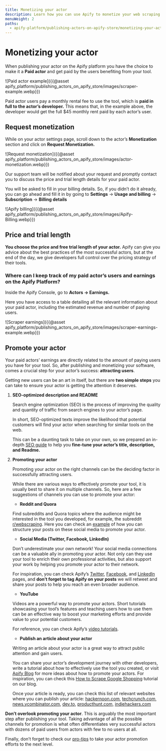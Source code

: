 ```yaml
---
title: Monetizing your actor
description: Learn how you can use Apify to monetize your web scraping and automation projects.
menuWeight: 2
paths:
  - apify-platform/publishing-actors-on-apify-store/monetizing-your-actor
---
```


# [](#monetizing-your-actor) Monetizing your actor

When publishing your actor on the Apify platform you have the choice to make it a **Paid actor** and get paid by the users benefiting from your tool.

![Paid actor example]({{@asset apify_platform/publishing_actors_on_apify_store/images/scraper-example.webp}})

Paid actor users pay a monthly rental fee to use the tool, which is **paid in full to the actor’s developer.** This means that, in the example above, the developer would get the full $45 monthly rent paid by each actor’s user.

## [](#request-monetization) Request monetization

While on your actor settings page, scroll down to the actor’s **Monetization** section and click on **Request Monetization.**

![Request monetization]({{@asset apify_platform/publishing_actors_on_apify_store/images/actor-monetization.webp}})

Our support team will be notified about your request and promptly contact you to discuss the price and trial length details for your paid actor.

You will be asked to fill in your billing details. So, if you didn’t do it already, you can go ahead and fill it in by going to **Settings** → **Usage and billing** → **Subscription** → **Billing details**

![Apify billing]({{@asset apify_platform/publishing_actors_on_apify_store/images/Apify-Billing.webp}})

## [](#price-and-trial-length) Price and trial length

**You choose the price and free trial length of your actor.** Apify can give you advice about the best practices of the most successful actors, but at the end of the day, we give developers full control over the pricing strategy of their tools.

### Where can I keep track of my paid actor’s users and earnings on the Apify Platform?

Inside the Apify Console, go to **Actors → Earnings.**

Here you have access to a table detailing all the relevant information about your paid actor, including the estimated revenue and number of paying users.

![Scraper earnings]({{@asset apify_platform/publishing_actors_on_apify_store/images/scraper-earnings-example.webp}})

## [](#promote-your-actor) Promote your actor

Your paid actors’ earnings are directly related to the amount of paying users you have for your tool. So, after publishing and monetizing your software, comes a crucial step for your actor’s success: **attracting users**.

Getting new users can be an art in itself, but there are **two simple steps** you can take to ensure your actor is getting the attention it deserves.

1. **SEO-optimized description and README**

    Search engine optimization (SEO) is the process of improving the quality and quantity of traffic from search engines to your actor’s page.

    In short, SEO-optimized texts improve the likelihood that potential customers will find your actor when searching for similar tools on the web.

    This can be a daunting task to take on your own, so we prepared an in-depth [SEO guide](https://docs.apify.com/actors/publishing/seo-and-promotion) to help you **fine-tune your actor’s title, description, and Readme.**

2. **Promoting your actor**

    Promoting your actor on the right channels can be the deciding factor in successfully attracting users.

    While there are various ways to effectively promote your tool, it is usually best to share it on multiple channels. So, here are a few suggestions of channels you can use to promote your actor:

    - **Reddit and Quora**

    Find subreddits and Quora topics where the audience might be interested in the tool you developed, for example, the subreddit [r/webscraping](https://www.reddit.com/r/webscraping/). Here you can check an [example](https://www.quora.com/How-do-you-use-TikTok-to-market-your-business/answer/Theo-Vasilis?ch=10&oid=352266072&share=42bb7fae&srid=uFNdtn&target_type=answer) of how you can structure your posts on these social media to promote your actor.

    - **Social Media (Twitter, Facebook, LinkedIn)**

    Don’t underestimate your own network! Your social media connections can be a valuable ally in promoting your actor. Not only can they use your tool to enrich their own professional activities, but also support your work by helping you promote your actor to their network.

    For inspiration, you can check Apify’s [Twitter](https://twitter.com/apify), [Facebook](https://www.facebook.com/apifytech/), and [LinkedIn](https://linkedin.com/company/apifytech) pages, and **don’t forget to tag Apify on your posts** we will retweet and share your posts to help you reach an even broader audience.

    - **YouTube**

    Videos are a powerful way to promote your actors. Short tutorials showcasing your tool’s features and teaching users how to use them can be an effective way to boost your marketing efforts and provide value to your potential customers.

    For reference, you can check Apify’s [video tutorials](https://www.youtube.com/watch?v=uZ0LYBCjvd4&list=PLObrtcm1Kw6PmbXg8bmfJN-o2Hgx8sidf&index=1).

    - **Publish an article about your actor**

    Writing an article about your actor is a great way to attract public attention and gain users.

    You can share your actor’s development journey with other developers, write a tutorial about how to effectively use the tool you created, or visit [Apify Blog](https://blog.apify.com/) for more ideas about how to promote your actors. For inspiration, you can check this [How to Scrape Google Shopping](https://blog.apify.com/how-to-scrape-google-shopping/) tutorial on our blog.

    Once your article is ready, you can check this list of relevant websites where you can publish your article: [hackernoon.com](https://hackernoon.com/), [techcrunch.com](https://techcrunch.com/), [news.ycombinator.com](https://news.ycombinator.com/), [dev.to](https://dev.to/), [producthunt.com,](https://www.producthunt.com/) [indiehackers.com](https://www.indiehackers.com/)

**Don’t overlook promoting your actor**. This is arguably the most important step after publishing your tool. Taking advantage of all the possible channels for promotion is what often differentiates very successful actors with dozens of paid users from actors with few to no users at all.

Finally, don’t forget to check our [pro-tips](https://docs.apify.com/actors/publishing/seo-and-promotion#promotion) to take your actor promotion efforts to the next level.
